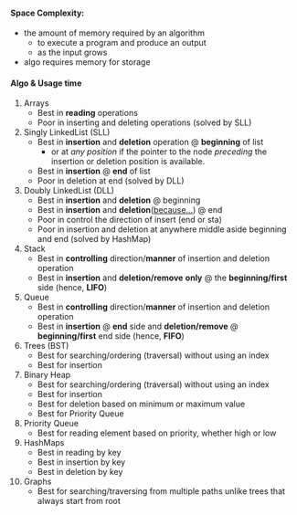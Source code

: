 #### Space Complexity:
- the amount of memory required by an algorithm
    - to execute a program and produce an output
    - as the input grows
- algo requires memory for storage



#### Algo & Usage time
1. Arrays
   - Best in **reading** operations
   - Poor in inserting and deleting operations (solved by SLL)
2. Singly LinkedList (SLL)
   - Best in **insertion** and **deletion** operation @ **beginning** of list
       - or at _any position_ if the pointer to the node _preceding_ the insertion or deletion position is available.
    - Best in **insertion** @ **end** of list
    - Poor in deletion at end (solved by DLL)
3. Doubly LinkedList (DLL)
   - Best in **insertion** and **deletion** @ beginning
   - Best in **insertion** and **deletion**([because...](https://github.com/pkErbynn/DataStructuresDemystified/blob/main/5_abstract_data_structures/2_doubly_linkedlist/1_main.js#L260)) @ end
   - Poor in control the direction of insert (end or sta)
   - Poor in insertion and deletion at anywhere middle aside beginning and end (solved by HashMap)
4. Stack
   - Best in **controlling** direction/**manner** of insertion and deletion operation
   - Best in **insertion** and **deletion/remove** **only** @ the **beginning/first** side (hence, **LIFO**)
5. Queue
   - Best in **controlling** direction/**manner** of insertion and deletion operation
   - Best in **insertion** @ **end** side and **deletion/remove** @ **beginning/first** end side (hence, **FIFO**)
6. Trees (BST)
   - Best for searching/ordering (traversal) without using an index
   - Best for insertion
7. Binary Heap
   - Best for searching/ordering (traversal) without using an index
   - Best for insertion
   - Best for deletion based on minimum or maximum value
   - Best for Priority Queue
8. Priority Queue
   - Best for reading element based on priority, whether high or low
9. HashMaps
   - Best in reading by key 
   - Best in insertion by key 
   - Best in deletion by key
10. Graphs
    - Best for searching/traversing from multiple paths unlike trees that always start from root
 


